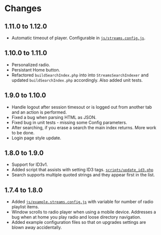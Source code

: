 Changes
=======

1.11.0 to 1.12.0
----------------
* Automatic timeout of player. Configurable in [`js/streams.config.js`](js/streams.config.js).

1.10.0 to 1.11.0
----------------
* Personalized radio.
* Persistant Home button.
* Refactored `buildSearchIndex.php` into into `StreamsSearchIndexer` and updated `buildSearchIndex.php` accordingly. Also added unit tests.

1.9.0 to 1.10.0
---------------
* Handle logout after session timesout or is logged out from another tab and an action is performed.
* Fixed a bug when parsing HTML as JSON.
* Fixed bug in unit tests - missing some Config parameters.
* After searching, if you erase a search the main index returns. More work to be done.
* Login page style update.

1.8.0 to 1.9.0
--------------
* Support for ID3v1.
* Added script that assists with setting ID3 tags. [`scripts/update_id3.php`](scripts/update_id3.php)
* Search supports multiple quoted strings and they appear first in the list.

1.7.4 to 1.8.0
--------------
* Added [`js/example.streams.config.js`](js/example.streams.config.js) with variable for number of radio playlist items.
* Window scrolls to radio player when using a mobile device. Addresses a bug when at home you play radio and loose directory navigation.
* Added example configuration files so that on upgrades settings are blown away accidentally.
